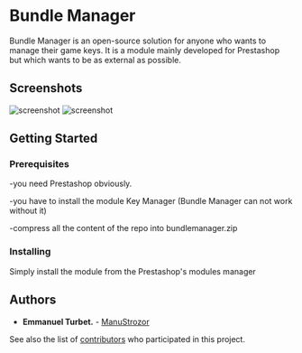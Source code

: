# Bundle Manager

Bundle Manager is an open-source solution for anyone who wants to manage their game keys. It is a module mainly developed for Prestashop but which wants to be as external as possible.

## Screenshots

![screenshot](https://image.ibb.co/dyGhjo/bundlemanager_screenshot2.jpg)
![screenshot](https://image.ibb.co/i6eA4o/bundlemanager_screenshot.jpg)

## Getting Started

### Prerequisites

-you need Prestashop obviously.

-you have to install the module Key Manager (Bundle Manager can not work without it)

-compress all the content of the repo into bundlemanager.zip

### Installing

Simply install the module from the Prestashop's modules manager

## Authors

* **Emmanuel Turbet.** - [ManuStrozor](https://github.com/ManuStrozor)

See also the list of [contributors](https://github.com/ManuStrozor/Bundle-Manager/graphs/contributors) who participated in this project.
